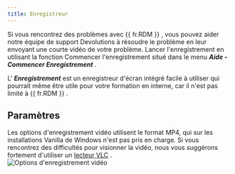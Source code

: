 ```yaml
---
title: Enregistreur
---
```

Si vous rencontrez des problèmes avec {{ fr.RDM }} , vous pouvez aider notre équipe de support Devolutions à résoudre le problème en leur envoyant une courte vidéo de votre problème. Lancer l&apos;enregistrement en utilisant la fonction Commencer l&apos;enregistrement situé dans le menu ***Aide - Commencer Enregistrement*** .  

L&apos; ***Enregistrement*** est un enregistreur d&apos;écran intégré facile à utiliser qui pourrait même être utile pour votre formation en interne, car il n&apos;est pas limité à {{ fr.RDM }} . 

## Paramètres 

Les options d&apos;enregistrement vidéo utilisent le format MP4, qui sur les installations Vanilla de Windows n&apos;est pas pris en charge. Si vous rencontrez des difficultés pour visionner la vidéo, nous vous suggérons fortement d&apos;utiliser un [lecteur VLC](http://www.videolan.org/vlc/download-windows.html) .  
![Options d'enregistrement vidéo](/img/fr/rdm/windows/clip11330.png) 

